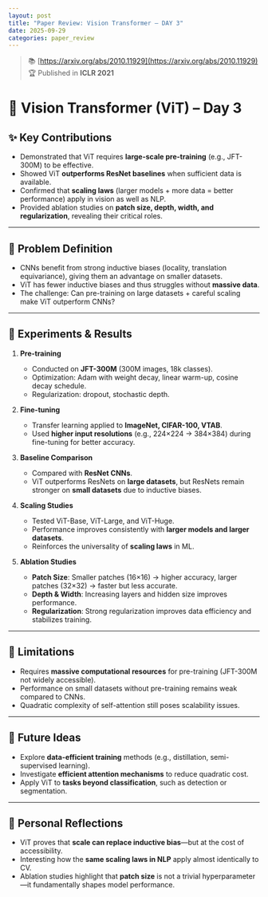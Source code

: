 ```yaml
---
layout: post  
title: "Paper Review: Vision Transformer – DAY 3"  
date: 2025-09-29
categories: paper_review  
---
```


> 📚 [https://arxiv.org/abs/2010.11929](https://arxiv.org/abs/2010.11929)  
> 🏆 Published in **ICLR 2021**  

# 📄 Vision Transformer (ViT) – Day 3

## ✨ Key Contributions
- Demonstrated that ViT requires **large-scale pre-training** (e.g., JFT-300M) to be effective.  
- Showed ViT **outperforms ResNet baselines** when sufficient data is available.  
- Confirmed that **scaling laws** (larger models + more data = better performance) apply in vision as well as NLP.  
- Provided ablation studies on **patch size, depth, width, and regularization**, revealing their critical roles.  

---

## 🎯 Problem Definition
- CNNs benefit from strong inductive biases (locality, translation equivariance), giving them an advantage on smaller datasets.  
- ViT has fewer inductive biases and thus struggles without **massive data**.  
- The challenge: Can pre-training on large datasets + careful scaling make ViT outperform CNNs?  

---

## 🧪 Experiments & Results
1. **Pre-training**  
   - Conducted on **JFT-300M** (300M images, 18k classes).  
   - Optimization: Adam with weight decay, linear warm-up, cosine decay schedule.  
   - Regularization: dropout, stochastic depth.  

2. **Fine-tuning**  
   - Transfer learning applied to **ImageNet, CIFAR-100, VTAB**.  
   - Used **higher input resolutions** (e.g., 224×224 → 384×384) during fine-tuning for better accuracy.  

3. **Baseline Comparison**  
   - Compared with **ResNet CNNs**.  
   - ViT outperforms ResNets on **large datasets**, but ResNets remain stronger on **small datasets** due to inductive biases.  

4. **Scaling Studies**  
   - Tested ViT-Base, ViT-Large, and ViT-Huge.  
   - Performance improves consistently with **larger models and larger datasets**.  
   - Reinforces the universality of **scaling laws** in ML.  

5. **Ablation Studies**  
   - **Patch Size**: Smaller patches (16×16) → higher accuracy, larger patches (32×32) → faster but less accurate.  
   - **Depth & Width**: Increasing layers and hidden size improves performance.  
   - **Regularization**: Strong regularization improves data efficiency and stabilizes training.  

---

## 🚫 Limitations
- Requires **massive computational resources** for pre-training (JFT-300M not widely accessible).  
- Performance on small datasets without pre-training remains weak compared to CNNs.  
- Quadratic complexity of self-attention still poses scalability issues.  

---

## 🔭 Future Ideas
- Explore **data-efficient training** methods (e.g., distillation, semi-supervised learning).  
- Investigate **efficient attention mechanisms** to reduce quadratic cost.  
- Apply ViT to **tasks beyond classification**, such as detection or segmentation.  

---

## 🔁 Personal Reflections
- ViT proves that **scale can replace inductive bias**—but at the cost of accessibility.  
- Interesting how the **same scaling laws in NLP** apply almost identically to CV.  
- Ablation studies highlight that **patch size** is not a trivial hyperparameter—it fundamentally shapes model performance.  

